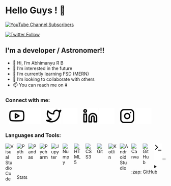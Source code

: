 

# Hello Guys ! 👋 

[![YouTube Channel Subscribers](https://img.shields.io/youtube/channel/subscribers/UCGWGO7anud6koWYc-r6FU-g?logo=youtube&logoColor=red&style=for-the-badge)][youtube]

[![Twitter Follow](https://img.shields.io/twitter/follow/AbhimanyuRB1?color=1DA1F2&logo=twitter&style=for-the-badge)](https://twitter.com/intent/follow?original_referer=https%3A%2F%2Fgithub.com%2FAbhimanyuRB1&screen_name=AbhimanyuRB1)




## I'm a developer / Astronomer!!

- 👋 Hi, I’m Abhimanyu R B
- 👀 I’m interested in the future
- 🌱 I’m currently learning FSD (MERN)
- 💞️ I’m looking to collaborate with others
- 📫 You can reach me on ⬇️

### Connect with me:

&nbsp;&nbsp;
[![website](./img/youtube-light.svg)](https://www.youtube.com/channel/UCGWGO7anud6koWYc-r6FU-g#gh-light-mode-only)
[![website](./img/youtube-dark.svg)](https://www.youtube.com/channel/UCGWGO7anud6koWYc-r6FU-g#gh-dark-mode-only)
&nbsp;&nbsp;
[![website](./img/twitter-light.svg)](https://twitter.com/AbhimanyuRB1#gh-light-mode-only)
[![website](./img/twitter-dark.svg)](https://twitter.com/AbhimanyuRB1#gh-dark-mode-only)
&nbsp;&nbsp;
[![website](./img/linkedin-light.svg)](https://linkedin.com/in/abhimanyu-r-b-6767301aa#gh-light-mode-only)
[![website](./img/linkedin-dark.svg)](https://linkedin.com/in/abhimanyu-r-b-6767301aa#gh-dark-mode-only)
&nbsp;&nbsp;
[![website](./img/instagram-light.svg)](https://instagram.com/skill_monger_#gh-light-mode-only)
[![website](./img/instagram-dark.svg)](https://instagram.com/skill_monger_#gh-dark-mode-only)

### Languages and Tools:

[<img align="left" alt="Visual Studio Code" width="26px" src="https://cdn.jsdelivr.net/gh/devicons/devicon/icons/vscode/vscode-original.svg" style="padding-right:10px;" />][webdevplaylist]
[<img align="left" alt="Python" width="26px" src="https://cdn.jsdelivr.net/gh/devicons/devicon/icons/python/python-original.svg" style="padding-right:10px;" />][webdevplaylist]
[<img align="left" alt="Pandas" width="26px" src="https://cdn.jsdelivr.net/gh/devicons/devicon/icons/pandas/pandas-original.svg" style="padding-right:10px;" />][webdevplaylist]
[<img align="left" alt="Pycharm" width="26px" src="https://cdn.jsdelivr.net/gh/devicons/devicon/icons/pycharm/pycharm-original.svg" style="padding-right:10px;" />][webdevplaylist]
[<img align="left" alt="Jupyter" width="26px" src="https://cdn.jsdelivr.net/gh/devicons/devicon/icons/jupyter/jupyter-original-wordmark.svg" style="padding-right:10px;" />][webdevplaylist]
[<img align="left" alt="Numpy" width="26px" src="https://cdn.jsdelivr.net/gh/devicons/devicon/icons/numpy/numpy-original.svg" style="padding-right:10px;" />][webdevplaylist]
[<img align="left" alt="HTML5" width="26px" src="https://cdn.jsdelivr.net/gh/devicons/devicon/icons/html5/html5-original.svg" style="padding-right:10px;" />][webdevplaylist]
[<img align="left" alt="CSS3" width="26px" src="https://cdn.jsdelivr.net/gh/devicons/devicon/icons/css3/css3-original.svg" style="padding-right:10px;" />][webdevplaylist]
[<img align="left" alt="Git" width="26px" src="https://cdn.jsdelivr.net/gh/devicons/devicon/icons/git/git-original.svg" style="padding-right:10px;" />][webdevplaylist]
[<img align="left" alt="Kotlin" width="26px" src="https://cdn.jsdelivr.net/gh/devicons/devicon/icons/kotlin/kotlin-original.svg" style="padding-right:10px;" />][webdevplaylist]
[<img align="left" alt="Android Studio" width="26px" src="https://cdn.jsdelivr.net/gh/devicons/devicon/icons/androidstudio/androidstudio-original.svg" style="padding-right:10px;" />][webdevplaylist]
[<img align="left" alt="Canva" width="26px" src="https://cdn.jsdelivr.net/gh/devicons/devicon/icons/canva/canva-original.svg" style="padding-right:10px;" />][webdevplaylist]
[<img align="left" alt="GitHub" width="26px" src="https://user-images.githubusercontent.com/3369400/139448065-39a229ba-4b06-434b-bc67-616e2ed80c8f.png" style="padding-right:10px;" />](https://www.youtube.com/@skillmonger131/playlists)
[<img align="left" alt="Terminal" width="26px" src="./img/terminal-light.svg" />](https://www.youtube.com/@skillmonger131/playlists)
[<img align="left" alt="Terminal" width="26px" src="./img/terminal-dark.svg" />](https://www.youtube.com/@skillmonger131/playlists)

<br />
<br />

---

<details>
  <summary>:zap: GitHub Stats</summary>

  <img align="left" alt="Abm32's GitHub Stats" src="https://github-readme-stats.vercel.app/api?username=Abm32&show_icons=true&hide_border=false&title_color=ff652f&icon_color=FFE400&bg_color=09131B&text_color=ffffff&border_color=0c1a25" />

  <a href="https://quine.sh/profile/Abhimanyu"><img src="https://stats.quine.sh/Abhimanyu/github" alt="Abhimanyu's GitHub stats" width="840px"></a>


</details>

[website]: https://codeSTACKr.com
[course]: http://vsCodeHero.com
[twitter]: https://twitter.com/AbhimanyuRB1
[youtube]: https://www.youtube.com/channel/UCGWGO7anud6koWYc-r6FU-g
[instagram]: https://instagram.com/skill_monger_
[linkedin]: https://linkedin.com/in/abhimanyu-r-b-6767301aa
[webdevplaylist]: https://www.youtube.com/@skillmonger131/playlists
[jsplaylist]: https://www.youtube.com/playlist?list=PLkwxH9e_vrALRJKu7wfXby3MKeflhTu6B
[cssplaylist]: https://www.youtube.com/playlist?list=PLkwxH9e_vrALSdvZuEh6gqQdmDoDIoqz4
[reactplaylist]: https://www.youtube.com/playlist?list=PLkwxH9e_vrAK4TdffpxKY3QGyHCpxFcQ0
